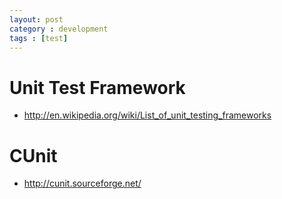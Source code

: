 ```yaml
---
layout: post
category : development
tags : [test]
---
```


# Unit Test Framework

* http://en.wikipedia.org/wiki/List_of_unit_testing_frameworks

# CUnit

* http://cunit.sourceforge.net/
